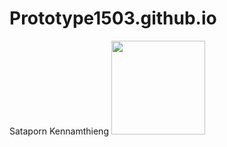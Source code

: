 # Prototype1503.github.io
Sataporn Kennamthieng
<img src ="C:/Users/ICT/Documents/GitHub/Prototype1503.github.io/cowboy.jpg" widht="150" height="150">